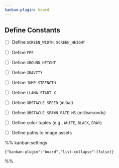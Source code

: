```yaml
---
kanban-plugin: board
---
```


## Define Constants

- [ ] Define `SCREEN_WIDTH`, `SCREEN_HEIGHT`
- [ ] Define `FPS`
- [ ] Define `GROUND_HEIGHT`
- [ ] Define `GRAVITY`
- [ ] Define `JUMP_STRENGTH`
- [ ] Define `LLAMA_START_X`
- [ ] Define `OBSTACLE_SPEED` (initial)
- [ ] Define `OBSTACLE_SPAWN_RATE_MS` (milliseconds)
- [ ] Define color tuples (e.g., `WHITE`, `BLACK`, `GRAY`)
- [ ] Define paths to image assets


%% kanban:settings
```
{"kanban-plugin":"board","list-collapse":[false]}
```
%%